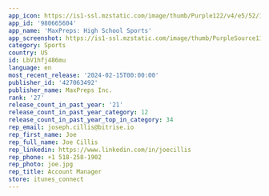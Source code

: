 ```yaml
---
app_icon: https://is1-ssl.mzstatic.com/image/thumb/Purple122/v4/e5/52/15/e55215ba-c9fb-58af-1c43-63d4d811f334/AppIcon-0-0-1x_U007emarketing-0-5-0-sRGB-85-220.png/1024x1024bb.png
app_id: '980665604'
app_name: 'MaxPreps: High School Sports'
app_screenshot: https://is1-ssl.mzstatic.com/image/thumb/PurpleSource112/v4/16/da/f9/16daf9aa-128f-03aa-ceb7-f2aa6652b973/a1e010f1-6691-4f90-84b2-dc55eeafb5e8_Iphone13_1ScoresV2.png/1242x2688bb.png
category: Sports
country: US
id: LbV1hfj486mu
language: en
most_recent_release: '2024-02-15T00:00:00'
publisher_id: '427063492'
publisher_name: MaxPreps Inc.
rank: '27'
release_count_in_past_year: '21'
release_count_in_past_year_category: 12
release_count_in_past_year_top_in_category: 34
rep_email: joseph.cillis@bitrise.io
rep_first_name: Joe
rep_full_name: Joe Cillis
rep_linkedin: https://www.linkedin.com/in/joecillis
rep_phone: +1 518-258-1902
rep_photo: joe.jpg
rep_title: Account Manager
store: itunes_connect
---
```


